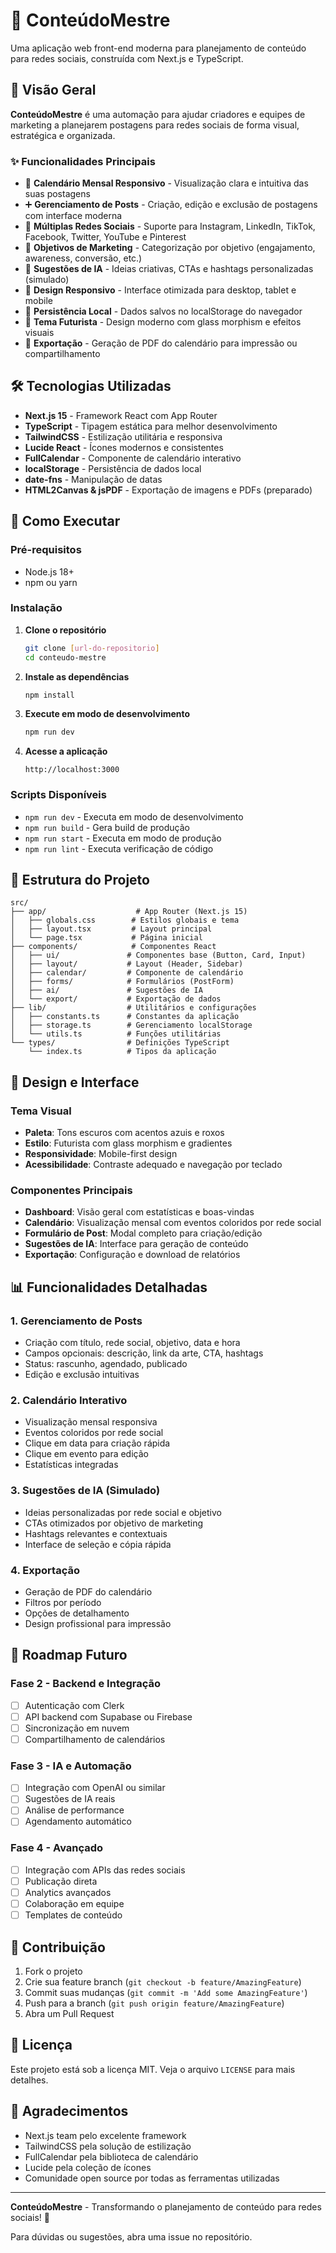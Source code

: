 # 🚀 ConteúdoMestre

Uma aplicação web front-end moderna para planejamento de conteúdo para redes sociais, construída com Next.js e TypeScript.

## 🎯 Visão Geral

**ConteúdoMestre** é uma automação para ajudar criadores e equipes de marketing a planejarem postagens para redes sociais de forma visual, estratégica e organizada.

### ✨ Funcionalidades Principais

- 📅 **Calendário Mensal Responsivo** - Visualização clara e intuitiva das suas postagens
- ➕ **Gerenciamento de Posts** - Criação, edição e exclusão de postagens com interface moderna
- 🎯 **Múltiplas Redes Sociais** - Suporte para Instagram, LinkedIn, TikTok, Facebook, Twitter, YouTube e Pinterest
- 🎪 **Objetivos de Marketing** - Categorização por objetivo (engajamento, awareness, conversão, etc.)
- 🤖 **Sugestões de IA** - Ideias criativas, CTAs e hashtags personalizadas (simulado)
- 📱 **Design Responsivo** - Interface otimizada para desktop, tablet e mobile
- 💾 **Persistência Local** - Dados salvos no localStorage do navegador
- 🎨 **Tema Futurista** - Design moderno com glass morphism e efeitos visuais
- 📄 **Exportação** - Geração de PDF do calendário para impressão ou compartilhamento

## 🛠️ Tecnologias Utilizadas

- **Next.js 15** - Framework React com App Router
- **TypeScript** - Tipagem estática para melhor desenvolvimento
- **TailwindCSS** - Estilização utilitária e responsiva
- **Lucide React** - Ícones modernos e consistentes
- **FullCalendar** - Componente de calendário interativo
- **localStorage** - Persistência de dados local
- **date-fns** - Manipulação de datas
- **HTML2Canvas & jsPDF** - Exportação de imagens e PDFs (preparado)

## 🚀 Como Executar

### Pré-requisitos

- Node.js 18+ 
- npm ou yarn

### Instalação

1. **Clone o repositório**
   ```bash
   git clone [url-do-repositorio]
   cd conteudo-mestre
   ```

2. **Instale as dependências**
   ```bash
   npm install
   ```

3. **Execute em modo de desenvolvimento**
   ```bash
   npm run dev
   ```

4. **Acesse a aplicação**
   ```
   http://localhost:3000
   ```

### Scripts Disponíveis

- `npm run dev` - Executa em modo de desenvolvimento
- `npm run build` - Gera build de produção
- `npm run start` - Executa em modo de produção
- `npm run lint` - Executa verificação de código

## 📁 Estrutura do Projeto

```
src/
├── app/                    # App Router (Next.js 15)
│   ├── globals.css        # Estilos globais e tema
│   ├── layout.tsx         # Layout principal
│   └── page.tsx           # Página inicial
├── components/            # Componentes React
│   ├── ui/               # Componentes base (Button, Card, Input)
│   ├── layout/           # Layout (Header, Sidebar)
│   ├── calendar/         # Componente de calendário
│   ├── forms/            # Formulários (PostForm)
│   ├── ai/               # Sugestões de IA
│   └── export/           # Exportação de dados
├── lib/                  # Utilitários e configurações
│   ├── constants.ts      # Constantes da aplicação
│   ├── storage.ts        # Gerenciamento localStorage
│   └── utils.ts          # Funções utilitárias
└── types/                # Definições TypeScript
    └── index.ts          # Tipos da aplicação
```

## 🎨 Design e Interface

### Tema Visual
- **Paleta**: Tons escuros com acentos azuis e roxos
- **Estilo**: Futurista com glass morphism e gradientes
- **Responsividade**: Mobile-first design
- **Acessibilidade**: Contraste adequado e navegação por teclado

### Componentes Principais
- **Dashboard**: Visão geral com estatísticas e boas-vindas
- **Calendário**: Visualização mensal com eventos coloridos por rede social
- **Formulário de Post**: Modal completo para criação/edição
- **Sugestões de IA**: Interface para geração de conteúdo
- **Exportação**: Configuração e download de relatórios

## 📊 Funcionalidades Detalhadas

### 1. Gerenciamento de Posts
- Criação com título, rede social, objetivo, data e hora
- Campos opcionais: descrição, link da arte, CTA, hashtags
- Status: rascunho, agendado, publicado
- Edição e exclusão intuitivas

### 2. Calendário Interativo
- Visualização mensal responsiva
- Eventos coloridos por rede social
- Clique em data para criação rápida
- Clique em evento para edição
- Estatísticas integradas

### 3. Sugestões de IA (Simulado)
- Ideias personalizadas por rede social e objetivo
- CTAs otimizados por objetivo de marketing
- Hashtags relevantes e contextuais
- Interface de seleção e cópia rápida

### 4. Exportação
- Geração de PDF do calendário
- Filtros por período
- Opções de detalhamento
- Design profissional para impressão

## 🔮 Roadmap Futuro

### Fase 2 - Backend e Integração
- [ ] Autenticação com Clerk
- [ ] API backend com Supabase ou Firebase
- [ ] Sincronização em nuvem
- [ ] Compartilhamento de calendários

### Fase 3 - IA e Automação
- [ ] Integração com OpenAI ou similar
- [ ] Sugestões de IA reais
- [ ] Análise de performance
- [ ] Agendamento automático

### Fase 4 - Avançado
- [ ] Integração com APIs das redes sociais
- [ ] Publicação direta
- [ ] Analytics avançados
- [ ] Colaboração em equipe
- [ ] Templates de conteúdo

## 🤝 Contribuição

1. Fork o projeto
2. Crie sua feature branch (`git checkout -b feature/AmazingFeature`)
3. Commit suas mudanças (`git commit -m 'Add some AmazingFeature'`)
4. Push para a branch (`git push origin feature/AmazingFeature`)
5. Abra um Pull Request

## 📝 Licença

Este projeto está sob a licença MIT. Veja o arquivo `LICENSE` para mais detalhes.

## 🙏 Agradecimentos

- Next.js team pelo excelente framework
- TailwindCSS pela solução de estilização
- FullCalendar pela biblioteca de calendário
- Lucide pela coleção de ícones
- Comunidade open source por todas as ferramentas utilizadas

---

**ConteúdoMestre** - Transformando o planejamento de conteúdo para redes sociais! 🚀

Para dúvidas ou sugestões, abra uma issue no repositório.